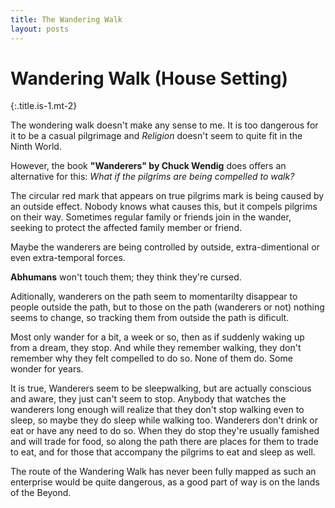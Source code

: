 ```yaml
---
title: The Wandering Walk
layout: posts
---
```


# Wandering Walk (House Setting)
{:.title.is-1.mt-2} 

The wondering walk doesn't make any sense to me. It is too dangerous for it to be a casual pilgrimage and _Religion_ doesn't seem to quite fit in the Ninth World.

However, the book __"Wanderers" by Chuck Wendig__ does offers an alternative for this: _What if the pilgrims are being compelled to walk?_

The circular red mark that appears on true pilgrims mark is being caused by an outside effect. Nobody knows what causes this, but it compels pilgrims on their way. Sometimes regular family or friends join in the wander, seeking to protect the affected family member or friend. 

Maybe the wanderers are being controlled by outside, extra-dimentional or even extra-temporal forces.  

__Abhumans__ won't touch them; they think they're cursed. 

Aditionally, wanderers on the path seem to momentarilty disappear to people outside the path, but to those on the path (wanderers or not) nothing seems to change, so tracking them from outside the path is dificult.  

Most only wander for a bit, a week or so, then as if suddenly waking up from a dream, they stop. And while they remember walking, they don't remember why they felt compelled to do so. None of them do. Some wonder for years.    

It is true, Wanderers seem to be sleepwalking, but are actually conscious and aware, they just can't seem to stop. Anybody that watches the wanderers long enough will realize that they don't stop walking even to sleep, so maybe they do sleep while walking too. Wanderers don't drink or eat or have any need to do so. When they do stop they're usually famished and will trade for food, so along the path there are places for them to trade to eat, and for those that accompany the pilgrims to eat and sleep as well.   

The route of the Wandering Walk has never been fully mapped as such an enterprise would be quite dangerous, as a good part of way is on the lands of the Beyond.  

<br>
